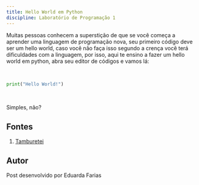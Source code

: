 ```yaml
---
title: Hello World em Python
discipline: Laboratório de Programação 1
---
```


Muitas pessoas conhecem a superstição de que se você começa a aprender uma linguagem de programação nova, seu primeiro código deve ser um hello world, caso você não faça isso segundo a crença você terá dificuldades com a linguagem, por isso, aqui te ensino a fazer um hello world em python, abra seu editor de códigos e vamos lá:

<br>

```python
print("Hello World!")
```

<br>

Simples, não? 

## Fontes 

1. <a href= "https://github.com/OpenDevUFCG/Tamburetei" target="_blank"> Tamburetei </a>

## Autor 

Post desenvolvido por Eduarda Farias 